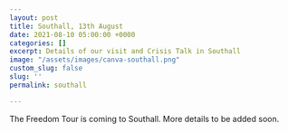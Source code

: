 ```yaml
---
layout: post
title: Southall, 13th August
date: 2021-08-10 05:00:00 +0000
categories: []
excerpt: Details of our visit and Crisis Talk in Southall
image: "/assets/images/canva-southall.png"
custom_slug: false
slug: ''
permalink: southall

---
```

The Freedom Tour is coming to Southall. More details to be added soon.